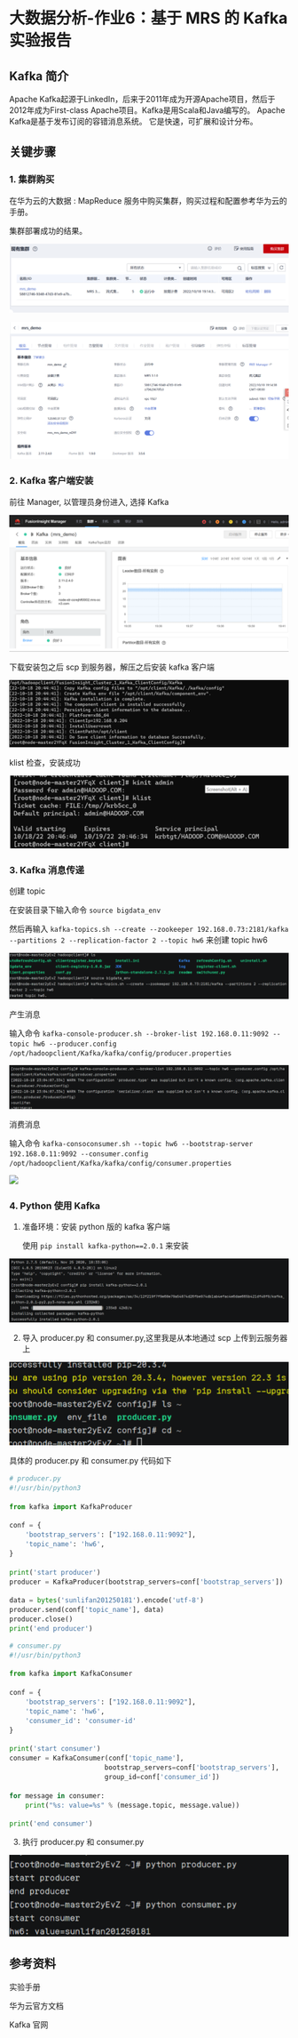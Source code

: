 # 大数据分析-作业6：基于 MRS 的 Kafka 实验报告

## Kafka 简介

Apache Kafka起源于LinkedIn，后来于2011年成为开源Apache项目，然后于2012年成为First-class  Apache项目。Kafka是用Scala和Java编写的。 Apache Kafka是基于发布订阅的容错消息系统。  它是快速，可扩展和设计分布。

## 关键步骤

### 1. 集群购买

在华为云的大数据 : MapReduce 服务中购买集群，购买过程和配置参考华为云的手册。

集群部署成功的结果。

![](./img/011.png)

![](./img/012.png)



### 2.  Kafka 客户端安装

前往 Manager, 以管理员身份进入, 选择 Kafka

![](./img/021.png)

下载安装包之后 scp 到服务器，解压之后安装 kafka 客户端

![](./img/022.png)

klist 检查，安装成功

![](./img/023.png)

### 3. Kafka 消息传递

创建 topic

在安装目录下输入命令 `source bigdata_env`

然后再输入 `kafka-topics.sh --create --zookeeper 192.168.0.73:2181/kafka --partitions 2 --replication-factor 2 --topic hw6` 来创建 topic hw6

![](./img/031.png)

产生消息

输入命令 `kafka-console-producer.sh --broker-list 192.168.0.11:9092 --topic hw6 --producer.config /opt/hadoopclient/Kafka/kafka/config/producer.properties`

![](./img/033.png)

消费消息

输入命令 `kafka-consoconsumer.sh --topic hw6 --bootstrap-server 192.168.0.11:9092 --consumer.config /opt/hadoopclient/Kafka/kafka/config/consumer.properties`

![](C:\Users\steven\Desktop\home\coding\BigDataAnalysis\hw\hw6_Kafka\032.png)

### 4. Python 使用 Kafka

1. 准备环境：安装 python 版的 kafka 客户端

   使用 `pip install kafka-python==2.0.1` 来安装

![](./img/041.png)

2. 导入 producer.py 和 consumer.py,这里我是从本地通过 scp 上传到云服务器上

![](./img/042.png)

具体的 producer.py 和 consumer.py 代码如下

```python
# producer.py
#!/usr/bin/python3

from kafka import KafkaProducer

conf = {
    'bootstrap_servers': ["192.168.0.11:9092"],
    'topic_name': 'hw6',
}

print('start producer')
producer = KafkaProducer(bootstrap_servers=conf['bootstrap_servers'])

data = bytes('sunlifan201250181').encode('utf-8')
producer.send(conf['topic_name'], data)
producer.close()
print('end producer')
```

```python
# consumer.py
#!/usr/bin/python3

from kafka import KafkaConsumer

conf = {
    'bootstrap_servers': ["192.168.0.11:9092"],
    'topic_name': 'hw6',
    'consumer_id': 'consumer-id'
}

print('start consumer')
consumer = KafkaConsumer(conf['topic_name'],
                        bootstrap_servers=conf['bootstrap_servers'],
                        group_id=conf['consumer_id'])

for message in consumer:
    print("%s: value=%s" % (message.topic, message.value))

print('end consumer')
```



3. 执行 producer.py 和 consumer.py

![](./img/043.png)

## 参考资料

实验手册

华为云官方文档

Kafka 官网